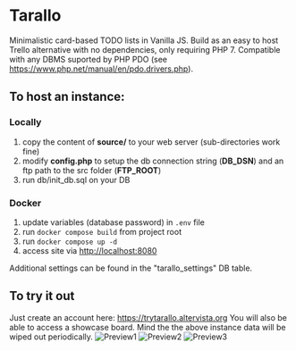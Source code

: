 # Tarallo
Minimalistic card-based TODO lists in Vanilla JS.
Build as an easy to host Trello alternative with no dependencies, only requiring PHP 7.
Compatible with any DBMS suported by PHP PDO (see https://www.php.net/manual/en/pdo.drivers.php).

## To host an instance:

### Locally
1. copy the content of **source/** to your web server (sub-directories work fine)
2. modify **config.php** to setup the db connection string (**DB_DSN**) and an ftp path to the src folder  (**FTP_ROOT**)
3. run db/init_db.sql on your DB

### Docker
1. update variables (database password) in `.env` file
2. run `docker compose build` from project root
3. run `docker compose up -d`
4. access site via [http://localhost:8080](http://localhost:8080)

Additional settings can be found in the "tarallo_settings" DB table.

## To try it out
Just create an account here:
https://trytarallo.altervista.org
You will also be able to access a showcase board.
Mind the the above instance data will be wiped out periodically.
![Preview1](screenshots/preview2.JPG)
![Preview2](screenshots/preview3.JPG)
![Preview3](screenshots/preview1.JPG)
